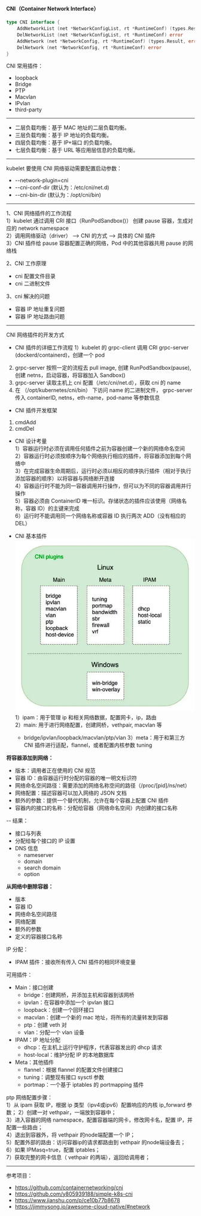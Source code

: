 #### CNI（Container Network Interface）

```go
type CNI interface {
    AddNetworkList (net *NetworkConfigList, rt *RuntimeConf) (types.Result, error)
    DelNetworkList (net *NetworkConfigList, rt *RuntimeConf) error
    AddNetwork (net *NetworkConfig, rt *RuntimeConf) (types.Result, error)
    DelNetwork (net *NetworkConfig, rt *RuntimeConf) error
}
```

CNI 常用插件：
- loopback
- Bridge
- PTP
- Macvlan
- IPvlan
- third-party

---
- 二层负载均衡：基于 MAC 地址的二层负载均衡。
- 三层负载均衡：基于 IP 地址的负载均衡。
- 四层负载均衡：基于 IP+端口 的负载均衡。
- 七层负载均衡：基于 URL 等应用层信息的负载均衡。

---
kubelet 要使用 CNI 网络驱动需要配置启动参数： 
- --network-plugin=cni
- --cni-conf-dir (默认为：/etc/cni/net.d)
- --cni-bin-dir (默认为：/opt/cni/bin)

---
1、CNI 网络插件的工作流程  
1）kubelet 通过调用 CRI 接口（RunPodSandbox()） 创建 pause 容器，生成对应的 network namespace  
2）调用网络驱动（driver） --> CNI 的方式 --> 具体的 CNI 插件  
3）CNI 插件给 pause 容器配置正确的网络，Pod 中的其他容器共用 pause 的网络栈

2、CNI 工作原理  
- cni 配置文件目录
- cni 二进制文件

3、cni 解决的问题  
- 容器 IP 地址重复问题
- 容器 IP 地址路由问题

---
CNI 网络插件的开发方式   
- CNI 插件的详细工作流程
1）kubelet 的 grpc-client 调用 CRI grpc-server (dockerd/containerd)，创建一个 pod
2) grpc-server 按照一定的流程去 pull image, 创建 RunPodSandbox(pause), 创建 netns，启动容器，将容器加入 Sandbox()
3) grpc-server 读取主机上 cni 配置（/etc/cni/net.d），获取 cni 的 name
4) 在 （/opt/kubernetes/cni/bin） 下访问 name 的二进制文件，
   grpc-server 传入 containerID, netns，eth-name，pod-name 等参数信息

- CNI 插件开发框架
1) cmdAdd
2) cmdDel

- CNI 设计考量   
1）容器运行时必须在调用任何插件之前为容器创建一个新的网络命名空间   
2）容器运行时必须按顺序为每个网络执行相应的插件，将容器添加到每个网络中   
3）在完成容器生命周期后，运行时必须以相反的顺序执行插件（相对于执行添加容器的顺序）以将容器与网络断开连接   
4）容器运行时不能为同一容器调用并行操作，但可以为不同的容器调用并行操作   
5）容器必须由 ContainerID 唯一标识。存储状态的插件应该使用（网络名称，容器 ID）的主键来完成   
6）运行时不能调用同一个网络名称或容器 ID 执行两次 ADD（没有相应的 DEL）

- CNI 基本插件 
![img.png](img.png)
1）ipam：用于管理 ip 和相关网络数据，配置网卡，ip，路由   
2）main: 用于进行网络配置，创建网桥，vethpair, macvlan 等
  - bridge/ipvlan/loopback/macvlan/ptp/vlan
3）meta：用于和第三方 CNI 插件进行适配，flannel，或者配置内核参数 tuning

**将容器添加到网络：**   
- 版本：调用者正在使用的 CNI 规范
- 容器 ID：由容器运行时分配的容器的唯一明文标识符
- 网络命名空间路径：需要添加的网络名称空间的路径（/proc/[pid]/ns/net）
- 网络配置：描述容器可以加入网络的 JSON 文档
- 额外的参数：提供一个替代机制，允许在每个容器上配置 CNI 插件
- 容器内的接口的名称：分配给容器（网络命名空间）内创建的接口名称

-- 结果：
- 接口与列表
- 分配给每个接口的 IP 设置
- DNS 信息
  - nameserver 
  - domain 
  - search domain 
  - option

**从网络中删除容器：**
- 版本
- 容器 ID
- 网络命名空间路径
- 网络配置
- 额外的参数
- 定义的容器接口名称

IP 分配：
- IPAM 插件：接收所有传入 CNI 插件的相同环境变量

可用插件：
- Main：接口创建
  - bridge：创建网桥，并添加主机和容器到该网桥
  - ipvlan：在容器中添加一个 ipvlan 接口
  - loopback：创建一个回环接口
  - macvlan：创建一个新的 mac 地址，将所有的流量转发到容器
  - ptp：创建 veth 对
  - vlan：分配一个 vlan 设备
- IPAM：IP 地址分配
  - dhcp：在主机上运行守护程序，代表容器发出的 dhcp 请求
  - host-local：维护分配 IP 的本地数据库
- Meta：其他插件
  - flannel：根据 flannel 的配置文件创建接口
  - tuning：调整现有接口 sysctl 参数
  - portmap：一个基于 iptables 的 portmapping 插件
  
ptp 网络配置步骤：     
1）从 ipam 获取 IP，根据 ip 类型（ipv4或ipv6）配置响应的内核 ip_forward 参数；
2）创建一对 vethpair，一端放到容器中；  
3）进入容器的网络 namespace，配置容器端的网卡，修改网卡名，配置 IP，并配置一些路由；  
4）退出到容器外，将 vethpair 的node端配置一个 IP；   
5）配置外部的路由：访问容器ip的请求都路由到 vethpair 的node端设备去；   
6）如果 IPMasq=true，配置 iptables；   
7）获取完整的网卡信息（ vethpair 的两端），返回给调用者；

---
参考项目：  
- https://github.com/containernetworking/cni
- https://github.com/y805939188/simple-k8s-cni
- https://www.jianshu.com/p/ce10b77b8678
- https://jimmysong.io/awesome-cloud-native/#network